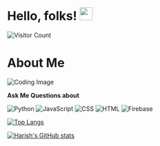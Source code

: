 # Hello, folks! <img src="https://raw.githubusercontent.com/MartinHeinz/MartinHeinz/master/wave.gif" width="30px">

![Visitor Count](https://profile-counter.glitch.me/{harishkumar59}/count.svg)

<h1> About Me </h1>

<img src="https://source.unsplash.com/1200x400/?coding" alt="Coding Image">

<p>
<b>Ask Me Questions about</b>

![Python](https://img.shields.io/badge/python-3670A0?style=for-the-badge&logo=python&logoColor=ffdd54)
![JavaScript](https://img.shields.io/badge/javascript-%23323330.svg?style=for-the-badge&logo=javascript&logoColor=%23F7DF1E)
![CSS](https://img.shields.io/badge/css-%231572B6.svg?style=for-the-badge&logo=css3&logoColor=white)
![HTML](https://img.shields.io/badge/html-%23E34F26.svg?style=for-the-badge&logo=html5&logoColor=white)
![Firebase](https://img.shields.io/badge/firebase-%23039BE5.svg?style=for-the-badge&logo=firebase)

[![Top Langs](https://github-readme-stats.vercel.app/api/top-langs/?username=harishkumar59&layout=compact)](https://github.com/harishkumar59/harishkumar59)
</p>

[![Harish's GitHub stats](https://github-readme-stats.vercel.app/api?username=harishkumar59)](https://github.com/harishkumar59/harishkumar59)
